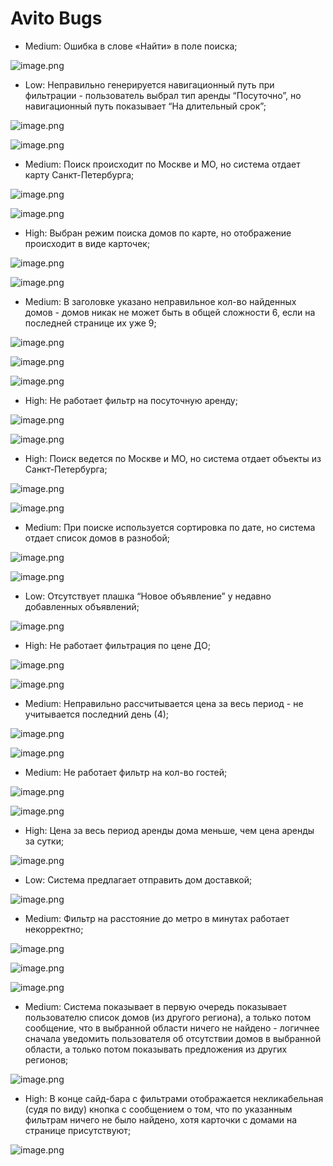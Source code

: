 # Avito Bugs

- Medium: Ошибка в слове «Найти» в поле поиска;

![image.png](images/image.png)

- Low: Неправильно генерируется навигационный путь при фильтрации - пользователь выбрал тип аренды “Посуточно”, но навигационный путь показывает “На длительный срок”;

![image.png](images/image%201.png)

![image.png](images/image%202.png)

- Medium: Поиск происходит по Москве и МО, но система отдает карту Санкт-Петербурга;

![image.png](images/image%203.png)

![image.png](images/image%204.png)

- High: Выбран режим поиска домов по карте, но отображение происходит в виде карточек;

![image.png](images/image%205.png)

![image.png](images/image%206.png)

- Medium: В заголовке указано неправильное кол-во найденных домов - домов никак не может быть в общей сложности 6, если на последней странице их уже 9;

![image.png](images/image%207.png)

![image.png](images/image%208.png)

![image.png](images/image%209.png)

- High: Не работает фильтр на посуточную аренду;

![image.png](images/image%2010.png)

![image.png](images/image%2011.png)

- High: Поиск ведется по Москве и МО, но система отдает объекты из Санкт-Петербурга;

![image.png](images/image%2012.png)

![image.png](images/image%204.png)

- Medium: При поиске используется сортировка по дате, но система отдает список домов в разнобой;

![image.png](images/image%2013.png)

![image.png](images/image%2014.png)

- Low: Отсутствует плашка “Новое объявление” у недавно добавленных объявлений;

![image.png](images/image%2015.png)

- High: Не работает фильтрация по цене ДО;

![image.png](images/image%2016.png)

![image.png](images/image%2017.png)

- Medium: Неправильно рассчитывается цена за весь период - не учитывается последний день (4);

![image.png](images/image%2018.png)

![image.png](images/image%2019.png)

- Medium: Не работает фильтр на кол-во гостей;

![image.png](images/image%2020.png)

![image.png](images/image%2021.png)

- High: Цена за весь период аренды дома меньше, чем цена аренды за сутки;

![image.png](images/image%2022.png)

- Low: Система предлагает отправить дом доставкой;

![image.png](images/image%2023.png)

- Medium: Фильтр на расстояние до метро в минутах работает некорректно;

![image.png](images/image%2024.png)

![image.png](images/image%2025.png)

![image.png](images/image%2026.png)

- Medium: Система показывает в первую очередь показывает пользователю список домов (из другого региона), а только потом сообщение, что в выбранной области ничего не найдено - логичнее сначала уведомить пользователя об отсутствии домов в выбранной области, а только потом показывать предложения из других регионов;

![image.png](images/image%2027.png)

- High: В конце сайд-бара с фильтрами отображается некликабельная (судя по виду) кнопка с сообщением о том, что по указанным фильтрам ничего не было найдено, хотя карточки с домами на странице присутствуют;

![image.png](images/image%2028.png)
